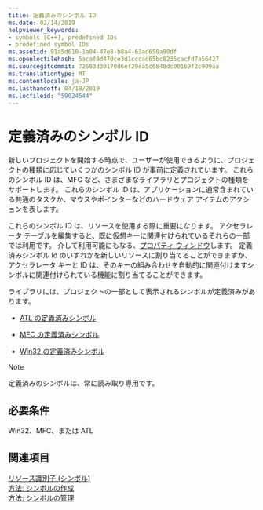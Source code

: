 ```yaml
---
title: 定義済みのシンボル ID
ms.date: 02/14/2019
helpviewer_keywords:
- symbols [C++], predefined IDs
- predefined symbol IDs
ms.assetid: 91a5d610-1a04-47e8-b8a4-63ad650a90df
ms.openlocfilehash: 5acaf9d470ce3d1cccad65bc8235cacfd7a56427
ms.sourcegitcommit: 72583d30170d6ef29ea5c6848dc00169f2c909aa
ms.translationtype: MT
ms.contentlocale: ja-JP
ms.lasthandoff: 04/18/2019
ms.locfileid: "59024544"
---
```

# <a name="predefined-symbol-ids"></a>定義済みのシンボル ID

新しいプロジェクトを開始する時点で、ユーザーが使用できるように、プロジェクトの種類に応じていくつかのシンボル ID が事前に定義されています。 これらのシンボル ID は、MFC など、さまざまなライブラリとプロジェクトの種類をサポートします。 これらのシンボル ID は、アプリケーションに通常含まれている共通のタスクか、マウスやポインターなどのハードウェア アイテムのアクションを表します。

これらのシンボル ID は、リソースを使用する際に重要になります。 アクセラレータ テーブルを編集すると、既に仮想キーに関連付けられているそれらの一部では利用です。 介して利用可能にもなる、[プロパティ ウィンドウ](/visualstudio/ide/reference/properties-window)します。 定義済みシンボル Id のいずれかを新しいリソースに割り当てることができますか、アクセラレータ キーと ID は、そのキーの組み合わせを自動的に関連付けますシンボルに関連付けられている機能に割り当てることができます。

ライブラリには、プロジェクトの一部として表示されるシンボルが定義済みがあります。

- [ATL の定義済みシンボル](../windows/atl-predefined-symbols.md)

- [MFC の定義済みシンボル](../windows/mfc-predefined-symbols.md)

- [Win32 の定義済みシンボル](../windows/win32-predefined-symbols.md)

> [!NOTE]
> 定義済みのシンボルは、常に読み取り専用です。

## <a name="requirements"></a>必要条件

Win32、MFC、または ATL

## <a name="see-also"></a>関連項目

[リソース識別子 (シンボル)](../windows/symbols-resource-identifiers.md)<br/>
[方法: シンボルの作成](../windows/creating-new-symbols.md)<br/>
[方法: シンボルの管理](../windows/changing-a-symbol-or-symbol-name-id.md)<br/>